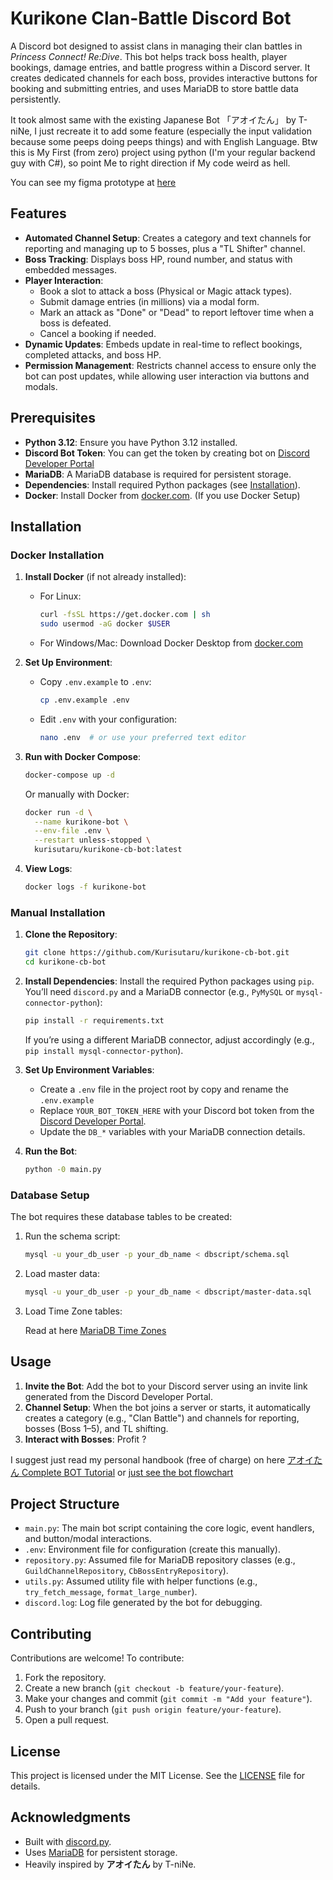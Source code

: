 # Kurikone Clan-Battle Discord Bot

A Discord bot designed to assist clans in managing their clan battles in *Princess Connect! Re:Dive*. This bot helps track boss health, player bookings, damage entries, and battle progress within a Discord server. It creates dedicated channels for each boss, provides interactive buttons for booking and submitting entries, and uses MariaDB to store battle data persistently.

It took almost same with the existing Japanese Bot 「アオイたん」 by T-niNe, I just recreate it to add some feature (especially the input validation because some peeps doing peeps things) and with English Language.
Btw this is My First (from zero) project using python (I'm your regular backend guy with C#), so point Me to right direction if My code weird as hell.

You can see my figma prototype at [here](https://www.figma.com/proto/C1qiBAUNZNNeChsM1usGzk/Discord---Purikone-CB-Bot?node-id=0-1&t=oIsnig840b2wEMJH-1)

## Features

- **Automated Channel Setup**: Creates a category and text channels for reporting and managing up to 5 bosses, plus a "TL Shifter" channel.
- **Boss Tracking**: Displays boss HP, round number, and status with embedded messages.
- **Player Interaction**:
  - Book a slot to attack a boss (Physical or Magic attack types).
  - Submit damage entries (in millions) via a modal form.
  - Mark an attack as "Done" or "Dead" to report leftover time when a boss is defeated.
  - Cancel a booking if needed.
- **Dynamic Updates**: Embeds update in real-time to reflect bookings, completed attacks, and boss HP.
- **Permission Management**: Restricts channel access to ensure only the bot can post updates, while allowing user interaction via buttons and modals.


## Prerequisites

- **Python 3.12**: Ensure you have Python 3.12 installed.
- **Discord Bot Token**: You can get the token by creating bot on [Discord Developer Portal](https://discord.com/developers/)
- **MariaDB**: A MariaDB database is required for persistent storage.
- **Dependencies**: Install required Python packages (see [Installation](#installation)).
- **Docker**: Install Docker from [docker.com](https://www.docker.com/). (If you use Docker Setup)

## Installation

### Docker Installation

1. **Install Docker** (if not already installed):
   - For Linux:
     ```bash
     curl -fsSL https://get.docker.com | sh
     sudo usermod -aG docker $USER
     ```
   - For Windows/Mac: Download Docker Desktop from [docker.com](https://www.docker.com/products/docker-desktop)


2. **Set Up Environment**:
   - Copy `.env.example` to `.env`:
     ```bash
     cp .env.example .env
     ```
   - Edit `.env` with your configuration:
     ```bash
     nano .env  # or use your preferred text editor
     ```

3. **Run with Docker Compose**:
   ```bash
   docker-compose up -d
   ```

   Or manually with Docker:
   ```bash
   docker run -d \
     --name kurikone-bot \
     --env-file .env \
     --restart unless-stopped \
     kurisutaru/kurikone-cb-bot:latest
   ```

4. **View Logs**:
   ```bash
   docker logs -f kurikone-bot
   ```

### Manual Installation
1. **Clone the Repository**:
   ```bash
   git clone https://github.com/Kurisutaru/kurikone-cb-bot.git
   cd kurikone-cb-bot
   ```

2. **Install Dependencies**:
   Install the required Python packages using `pip`. You’ll need `discord.py` and a MariaDB connector (e.g., `PyMySQL` or `mysql-connector-python`):
   ```bash
   pip install -r requirements.txt
   ```
   If you’re using a different MariaDB connector, adjust accordingly (e.g., `pip install mysql-connector-python`).

3. **Set Up Environment Variables**:
   - Create a `.env` file in the project root by copy and rename the `.env.example`
   - Replace `YOUR_BOT_TOKEN_HERE` with your Discord bot token from the [Discord Developer Portal](https://discord.com/developers/applications).
   - Update the `DB_*` variables with your MariaDB connection details.

4. **Run the Bot**:
   ```bash
   python -0 main.py
   ```
   
### Database Setup
The bot requires these database tables to be created:
1. Run the schema script:
   ```bash
   mysql -u your_db_user -p your_db_name < dbscript/schema.sql
   ```
2. Load master data:
   ```bash
   mysql -u your_db_user -p your_db_name < dbscript/master-data.sql
   ```
3. Load Time Zone tables:

   Read at here [MariaDB Time Zones](https://mariadb.com/kb/en/time-zones/#mysql-time-zone-tables)

## Usage

1. **Invite the Bot**: Add the bot to your Discord server using an invite link generated from the Discord Developer Portal.
2. **Channel Setup**: When the bot joins a server or starts, it automatically creates a category (e.g., "Clan Battle") and channels for reporting, bosses (Boss 1–5), and TL shifting.
3. **Interact with Bosses**: Profit ?

I suggest just read my personal handbook (free of charge) on here [アオイたん Complete BOT Tutorial](https://docs.google.com/document/d/1K51z0uQQuuUPViHRGTuhmeWVzCb7QO0gOwB72MZnKfY/edit?usp=sharing) or [just see the bot flowchart](https://i.imgur.com/JIOf1ic.png)


## Project Structure

- `main.py`: The main bot script containing the core logic, event handlers, and button/modal interactions.
- `.env`: Environment file for configuration (create this manually).
- `repository.py`: Assumed file for MariaDB repository classes (e.g., `GuildChannelRepository`, `CbBossEntryRepository`).
- `utils.py`: Assumed utility file with helper functions (e.g., `try_fetch_message`, `format_large_number`).
- `discord.log`: Log file generated by the bot for debugging.

## Contributing

Contributions are welcome! To contribute:
1. Fork the repository.
2. Create a new branch (`git checkout -b feature/your-feature`).
3. Make your changes and commit (`git commit -m "Add your feature"`).
4. Push to your branch (`git push origin feature/your-feature`).
5. Open a pull request.

## License

This project is licensed under the MIT License. See the [LICENSE](LICENSE.md) file for details.

## Acknowledgments

- Built with [discord.py](https://github.com/Rapptz/discord.py).
- Uses [MariaDB](https://mariadb.org/) for persistent storage.
- Heavily inspired by **アオイたん** by T-niNe.

